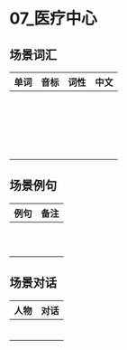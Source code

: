 # 07_医疗中心

## 场景词汇

| 单词 | 音标 | 词性 | 中文 |
| :--: | :--: | :--: | :--: |
|      |      |      |      |
|      |      |      |      |
|      |      |      |      |
|      |      |      |      |
|      |      |      |      |
|      |      |      |      |
|      |      |      |      |
|      |      |      |      |
|      |      |      |      |
|      |      |      |      |
|      |      |      |      |
|      |      |      |      |
|      |      |      |      |
|      |      |      |      |
|      |      |      |      |
|      |      |      |      |
|      |      |      |      |
|      |      |      |      |
|      |      |      |      |
|      |      |      |      |

## 场景例句

| 例句 | 备注 |
| :--: | :--: |
|      |      |
|      |      |
|      |      |
|      |      |
|      |      |
|      |      |
|      |      |
|      |      |
|      |      |
|      |      |

## 场景对话

| 人物 | 对话 |
| :--: | :--: |
|      |      |
|      |      |
|      |      |
|      |      |
|      |      |
|      |      |